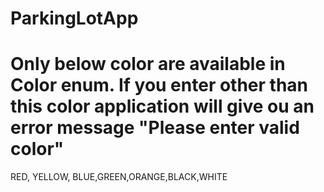 # ParkingLotApp
# Only below color are available in Color enum. If you enter other than this color application will give ou an error message "Please enter valid color"
 RED, YELLOW, BLUE,GREEN,ORANGE,BLACK,WHITE
